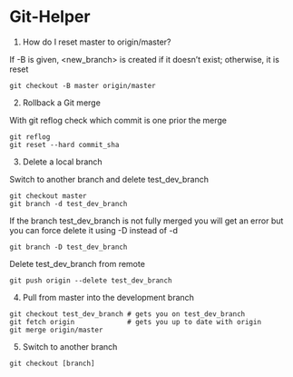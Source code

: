 # Git-Helper

1. How do I reset master to origin/master?

If -B is given, <new_branch> is created if it doesn’t exist; otherwise, it is reset

```
git checkout -B master origin/master
```


2. Rollback a Git merge

With git reflog check which commit is one prior the merge 

```
git reflog
git reset --hard commit_sha
```


3. Delete a local branch

Switch to another branch and delete test_dev_branch

```
git checkout master
git branch -d test_dev_branch
```

If the branch test_dev_branch is not fully merged you will get an error but you can force delete it using -D instead of -d

```
git branch -D test_dev_branch
```

Delete test_dev_branch from remote

```
git push origin --delete test_dev_branch
```

4. Pull from master into the development branch

```
git checkout test_dev_branch # gets you on test_dev_branch
git fetch origin             # gets you up to date with origin
git merge origin/master
```

5. Switch to another branch

```
git checkout [branch]
```
